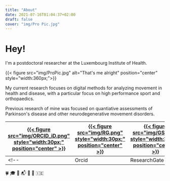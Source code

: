 ```yaml
---
title: "About"
date: 2021-07-16T01:04:37+02:00
draft: false
cover: "img/Pro Pic.jpg"
---
```


# Hey!

I'm a postdoctoral researcher at the Luxembourg Institute of Health.

{{< figure src="img/ProPic.jpg" alt="That's me alright" position="center" style="width:360px;">}}




My current research focuses on digital methods for analyzing movement in health and disease, with a particular focus on high performance sport and orthopaedics.

Previous research of mine was focused on quantiative assessments of Parkinson's disease and other neurodegenerative movement disorders.



| [{{< figure src="img/ORCID_iD.png" style="width:30px;" position="center" >}}](https://orcid.org/0000-0002-5674-424X)  |  [{{< figure src="img/RG.png" style="width:30px;" position="center" >}}](https://www.researchgate.net/profile/Matthew-Flood-3)  |  [{{< figure src="img/GS.png" style="width:30px;" position="center" >}}](https://scholar.google.com/citations?user=bimxEBUAAAAJ&hl)  |   [{{< figure src="img/Publons.png" style="width:30px;" position="center" >}}](https://publons.com/researcher/3408315/matthew-w-flood/)  |    [{{< figure src="img/LI.png" style="width:30px;" position="center" >}}](https://ie.linkedin.com/in/matthew-flood-a2286433) | [{{< figure src="img/GH2.png" style="width:35px;" position="center" >}}](https://www.github.com/MattWillFlood)  | [{{< figure src="img/EH1.png" style="width:35px;" position="center" >}}](https://www.EntropyHub.xyz)  |
|----|----|----|----|----|----|----|
<!-- | Orcid | ResearchGate | Google Scholar | Publons | LinkedIn | GitHub | EntropyHub | -->







:four_leaf_clover:
:mortar_board:
:email:
:mailbox_with_mail:
:microscope:
:rowboat:
:ireland:



<!-- {{< figure src="img/Workshop.jpg" alt="Me again" position="center" style="width:300px;">}}-->


